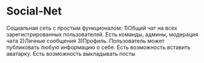 # Social-Net
Социальная сеть с простым функционалом:
1)Общий чат на всех зарегистрированных пользователей. Есть команды, админы, модерация чата
2)Личные сообщения
3)Профиль. Пользователь может публиковать любую информацию о себе. Есть возможность вставить аватарку. Есть возможность выкладывать посты
